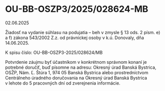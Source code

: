 # OU-BB-OSZP3/2025/028624-MB

02.06.2025

Žiadosť na vydanie súhlasu na podujatia – beh v zmysle § 13 ods. 2 písm. e) a f) zákona 543/2002 Z.z. od právnickej osoby v k.ú. Donovaly, dňa 14.06.2025.

K spisu číslo: OU-BB-OSZP3-2025/028624/MB

Potvrdenie záujmu byť účastníkom v konkrétnom správnom konaní je potrebné doručiť, buď písomne na adresu: Okresný úrad Banská Bystrica, OSŽP, Nám. Ľ. Štúra 1, 974 05 Banská Bystrica alebo prostredníctvom Centrálneho úradného doručovania na Okresný úrad Banská Bystrica v lehote do 5 pracovných dní od zverejnenia informácie.